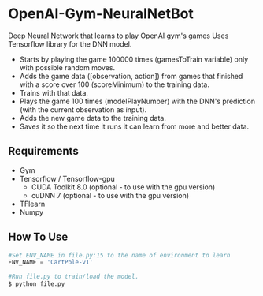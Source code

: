 # OpenAI-Gym-NeuralNetBot

Deep Neural Network that learns to play OpenAI gym's games
Uses Tensorflow library for the DNN model.

* Starts by playing the game 100000 times (gamesToTrain variable) only with possible random moves.
* Adds the game data ([observation, action]) from games that finished with a score over 100 (scoreMinimum) to the training data.
* Trains with that data.
* Plays the game 100 times (modelPlayNumber) with the DNN's prediction (with the current observation as input).
* Adds the new game data to the training data.
* Saves it so the next time it runs it can learn from more and better data.

## Requirements
* Gym
* Tensorflow / Tensorflow-gpu
  - CUDA Toolkit 8.0 (optional - to use with the gpu version)
  - cuDNN 7 (optional - to use with the gpu version)
* TFlearn
* Numpy

## How To Use
```python
#Set ENV_NAME in file.py:15 to the name of environment to learn
ENV_NAME = 'CartPole-v1'
```

```bash
#Run file.py to train/load the model.
$ python file.py
```
